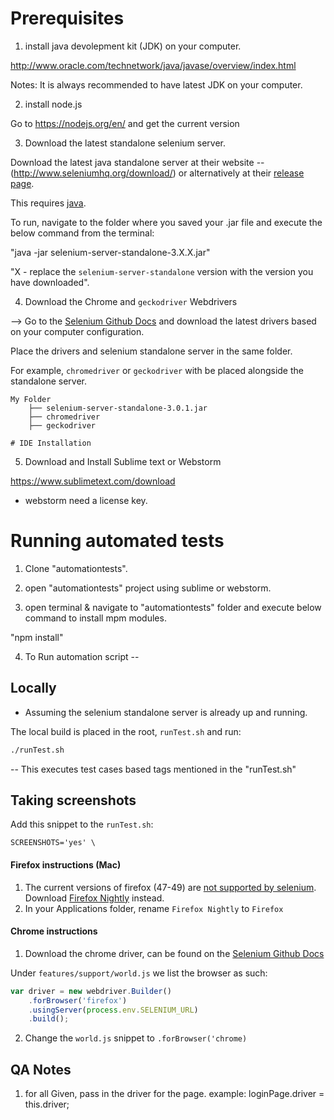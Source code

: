 # Prerequisites

1. install java devolepment kit (JDK) on your computer.

http://www.oracle.com/technetwork/java/javase/overview/index.html

Notes: It is always recommended to have latest JDK on your computer.

2. install node.js

Go to https://nodejs.org/en/ and get the current version

3. Download the latest standalone selenium server.

Download the latest java standalone server at their website -- (http://www.seleniumhq.org/download/) or alternatively at their [release page](http://selenium-release.storage.googleapis.com/index.html).

This requires [java](http://www.oracle.com/technetwork/java/index.html).

To run, navigate to the folder where you saved your .jar file and  execute the below command from the terminal:

"java -jar selenium-server-standalone-3.X.X.jar"

"X - replace the `selenium-server-standalone` version with the version you have downloaded".

4. Download the Chrome and `geckodriver` Webdrivers

--> Go to the [Selenium Github Docs](http://seleniumhq.github.io/selenium/docs/api/javascript/) and download the latest drivers based on your computer configuration.

Place the drivers and selenium standalone server in the same folder.

For example, `chromedriver` or `geckodriver` with be placed alongside the standalone server.

```
My Folder
    ├── selenium-server-standalone-3.0.1.jar
    ├── chromedriver
    ├── geckodriver

# IDE Installation
```
5. Download and Install Sublime text or Webstorm

https://www.sublimetext.com/download

* webstorm need a license key.

# Running automated tests

1. Clone "automationtests".

2. open "automationtests" project using sublime or webstorm.

3. open terminal & navigate to "automationtests" folder and execute below command to install mpm modules.

"npm install"

4. To Run automation script --

## Locally

* Assuming the selenium standalone server is already up and running.

The local build is placed in the root, `runTest.sh` and run:

```bash
./runTest.sh
```
-- This executes test cases based tags mentioned in the "runTest.sh"

## Taking screenshots 

Add this snippet to the `runTest.sh`:

```
SCREENSHOTS='yes' \
```

#### Firefox instructions (Mac)

1. The current versions of firefox (47-49) are [not supported by selenium](https://github.com/mozilla/geckodriver/issues/128). Download [Firefox Nightly](https://nightly.mozilla.org/) instead.
2. In your Applications folder, rename `Firefox Nightly` to `Firefox`

#### Chrome instructions

1. Download the chrome driver, can be found on the [Selenium Github Docs](http://seleniumhq.github.io/selenium/docs/api/javascript/)

Under `features/support/world.js` we list the browser as such:

```javascript
var driver = new webdriver.Builder()
    .forBrowser('firefox')
    .usingServer(process.env.SELENIUM_URL)
    .build();
```

2. Change the `world.js` snippet to `.forBrowser('chrome)`

## QA Notes
1. for all Given, pass in the driver for the page. example: loginPage.driver = this.driver;

